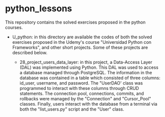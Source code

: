 # python_lessons
This repository contains the solved exercises proposed in the python courses.

- U_python: in this directory are available the codes of both the solved exercises proposed in the Udemy's course "Universidad Python con Frameworks", and other short projects. Some of these projects are described below.


    - 28_project_users_data_layer: in this project, a Data-Access Layer (DAL) was implemented using Python. This DAL was used to access a database managed     through PostgreSQL. The information in the database was contained in a table which consisted of three columns: id_user, username, and password. The         "UserDAO' class was programmed to interact with these columns through CRUD statements. The connection pool, connections, commits, and rollbacks were       managed by the "Connection" and "Cursor_Pool" classes. Finally, users interact with the database from a terminal via both the "list_users.py" script       and the "User" class.
